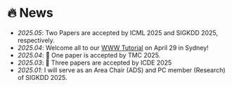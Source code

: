 # 🔥 News
- *2025.05*: Two Papers are accepted by ICML 2025 and SIGKDD 2025, respectively.
- *2025.04*: Welcome all to our [WWW Tutorial](https://human-mobility.github.io/) on April 29 in Sydney!
- *2025.04*: 🎉 One paper is accepted by TMC 2025.
- *2025.03*: 🎉 Three papers are accepted by ICDE 2025
- *2025.01*: I will serve as an Area Chair (ADS) and PC member (Research) of SIGKDD 2025.
